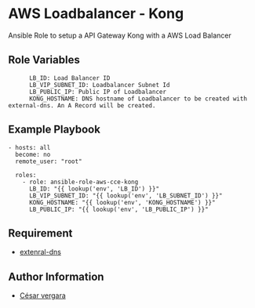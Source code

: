 AWS Loadbalancer - Kong
=========

Ansible Role to setup a API Gateway Kong with a AWS Load Balancer


Role Variables
--------------

```
      LB_ID: Load Balancer ID
      LB_VIP_SUBNET_ID: Loadbalancer Subnet Id 
      LB_PUBLIC_IP: Public IP of Loadbalancer
      KONG_HOSTNAME: DNS hostname of Loadbalancer to be created with external-dns. An A Record will be created. 
```

Example Playbook
----------------


```
- hosts: all
  become: no
  remote_user: "root"

  roles:
    - role: ansible-role-aws-cce-kong
      LB_ID: "{{ lookup('env', 'LB_ID') }}"
      LB_VIP_SUBNET_ID: "{{ lookup('env', 'LB_SUBNET_ID') }}"
      KONG_HOSTNAME: "{{ lookup('env', 'KONG_HOSTNAME') }}"
      LB_PUBLIC_IP: "{{ lookup('env', 'LB_PUBLIC_IP') }}"
```

Requirement
----------------

* [extenral-dns](https://github.com/kubernetes-sigs/external-dns)

Author Information
------------------

- [César vergara](mailto:cvergarae@smu.cl)

